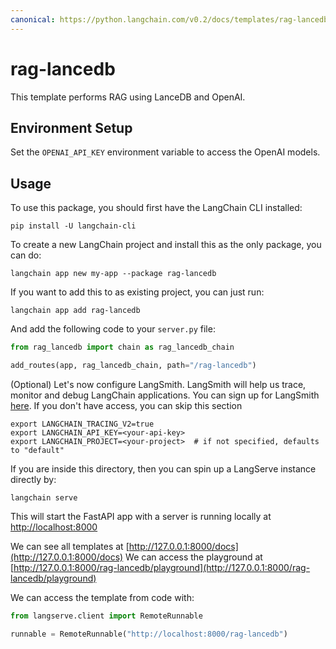 ```yaml
---
canonical: https://python.langchain.com/v0.2/docs/templates/rag-lancedb/
---
```


# rag-lancedb

This template performs RAG using LanceDB and OpenAI.

## Environment Setup
Set the `OPENAI_API_KEY` environment variable to access the OpenAI models.

## Usage

To use this package, you should first have the LangChain CLI installed:

```shell
pip install -U langchain-cli
```

To create a new LangChain project and install this as the only package, you can do:

```shell
langchain app new my-app --package rag-lancedb
```

If you want to add this to as existing project, you can just run:

```shell
langchain app add rag-lancedb
```

And add the following code to your `server.py` file:
```python
from rag_lancedb import chain as rag_lancedb_chain

add_routes(app, rag_lancedb_chain, path="/rag-lancedb")
```

(Optional) Let's now configure LangSmith.
LangSmith will help us trace, monitor and debug LangChain applications.
You can sign up for LangSmith [here](https://smith.langchain.com/).
If you don't have access, you can skip this section

```shell
export LANGCHAIN_TRACING_V2=true
export LANGCHAIN_API_KEY=<your-api-key>
export LANGCHAIN_PROJECT=<your-project>  # if not specified, defaults to "default"
```

If you are inside this directory, then you can spin up a LangServe instance directly by:

```shell
langchain serve
```

This will start the FastAPI app with a server is running locally at
[http://localhost:8000](http://localhost:8000)

We can see all templates at [http://127.0.0.1:8000/docs](http://127.0.0.1:8000/docs)
We can access the playground at [http://127.0.0.1:8000/rag-lancedb/playground](http://127.0.0.1:8000/rag-lancedb/playground)  

We can access the template from code with:

```python
from langserve.client import RemoteRunnable

runnable = RemoteRunnable("http://localhost:8000/rag-lancedb")
```